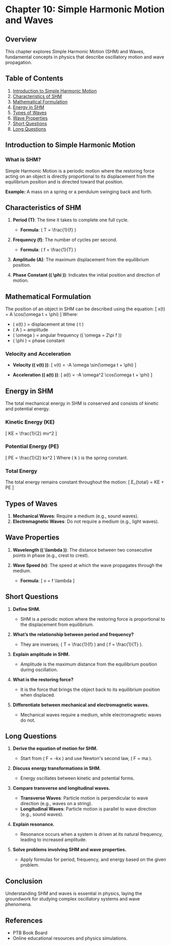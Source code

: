 # Chapter 10: Simple Harmonic Motion and Waves

## Overview
This chapter explores Simple Harmonic Motion (SHM) and Waves, fundamental concepts in physics that describe oscillatory motion and wave propagation.

## Table of Contents
1. [Introduction to Simple Harmonic Motion](#introduction-to-simple-harmonic-motion)
2. [Characteristics of SHM](#characteristics-of-shm)
3. [Mathematical Formulation](#mathematical-formulation)
4. [Energy in SHM](#energy-in-shm)
5. [Types of Waves](#types-of-waves)
6. [Wave Properties](#wave-properties)
7. [Short Questions](#short-questions)
8. [Long Questions](#long-questions)

## Introduction to Simple Harmonic Motion

### What is SHM?
Simple Harmonic Motion is a periodic motion where the restoring force acting on an object is directly proportional to its displacement from the equilibrium position and is directed toward that position. 

**Example:** A mass on a spring or a pendulum swinging back and forth.

## Characteristics of SHM

1. **Period (T)**: The time it takes to complete one full cycle. 
   - **Formula**: \( T = \frac{1}{f} \)

2. **Frequency (f)**: The number of cycles per second.
   - **Formula**: \( f = \frac{1}{T} \)

3. **Amplitude (A)**: The maximum displacement from the equilibrium position.

4. **Phase Constant (\( \phi \))**: Indicates the initial position and direction of motion.

## Mathematical Formulation

The position of an object in SHM can be described using the equation:
\[
x(t) = A \cos(\omega t + \phi)
\]
Where:
- \( x(t) \) = displacement at time \( t \)
- \( A \) = amplitude
- \( \omega \) = angular frequency (\( \omega = 2\pi f \))
- \( \phi \) = phase constant

### Velocity and Acceleration

- **Velocity (\( v(t) \))**:
\[
v(t) = -A \omega \sin(\omega t + \phi)
\]

- **Acceleration (\( a(t) \))**:
\[
a(t) = -A \omega^2 \cos(\omega t + \phi)
\]

## Energy in SHM

The total mechanical energy in SHM is conserved and consists of kinetic and potential energy.

### Kinetic Energy (KE)
\[
KE = \frac{1}{2} mv^2
\]

### Potential Energy (PE)
\[
PE = \frac{1}{2} kx^2
\]
Where \( k \) is the spring constant.

### Total Energy
The total energy remains constant throughout the motion:
\[
E_{total} = KE + PE
\]

## Types of Waves

1. **Mechanical Waves**: Require a medium (e.g., sound waves).
2. **Electromagnetic Waves**: Do not require a medium (e.g., light waves).

## Wave Properties

1. **Wavelength (\( \lambda \))**: The distance between two consecutive points in phase (e.g., crest to crest).

2. **Wave Speed (v)**: The speed at which the wave propagates through the medium.
   - **Formula**: 
   \[
   v = f \lambda
   \]

## Short Questions

1. **Define SHM.**
   - SHM is a periodic motion where the restoring force is proportional to the displacement from equilibrium.

2. **What’s the relationship between period and frequency?**
   - They are inverses; \( T = \frac{1}{f} \) and \( f = \frac{1}{T} \).

3. **Explain amplitude in SHM.**
   - Amplitude is the maximum distance from the equilibrium position during oscillation.

4. **What is the restoring force?**
   - It is the force that brings the object back to its equilibrium position when displaced.

5. **Differentiate between mechanical and electromagnetic waves.**
   - Mechanical waves require a medium, while electromagnetic waves do not.

## Long Questions

1. **Derive the equation of motion for SHM.**
   - Start from \( F = -kx \) and use Newton's second law, \( F = ma \).

2. **Discuss energy transformations in SHM.**
   - Energy oscillates between kinetic and potential forms.

3. **Compare transverse and longitudinal waves.**
   - **Transverse Waves**: Particle motion is perpendicular to wave direction (e.g., waves on a string).
   - **Longitudinal Waves**: Particle motion is parallel to wave direction (e.g., sound waves).

4. **Explain resonance.**
   - Resonance occurs when a system is driven at its natural frequency, leading to increased amplitude.

5. **Solve problems involving SHM and wave properties.**
   - Apply formulas for period, frequency, and energy based on the given problem.

## Conclusion
Understanding SHM and waves is essential in physics, laying the groundwork for studying complex oscillatory systems and wave phenomena.

## References
- PTB Book Board
- Online educational resources and physics simulations.

